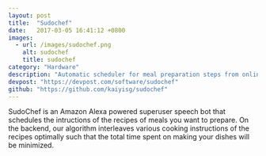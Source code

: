 ```yaml
---
layout: post
title:  "Sudochef"
date:   2017-03-05 16:41:12 +0800
images:
  - url: /images/sudochef.png
    alt: sudochef
    title: sudochef
category: "Hardware"
description: "Automatic scheduler for meal preparation steps from online recipes, powered by Amazon Alexa"
devpost: "https://devpost.com/software/sudochef"
github: "https://github.com/kaiyisg/sudochef"
---
```


SudoChef is an Amazon Alexa powered superuser speech bot that schedules the intructions of the recipes of meals you want to prepare. On the backend, our algorithm interleaves various cooking instructions of the recipes optimally such that the total time spent on making your dishes will be minimized. 
